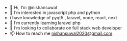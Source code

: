- 👋 Hi, I’m @nishansuwal
- 👀 I’m interested in javascript php and python
- i have knowledge of pyqt5 , laravel, node, react, next
- 🌱 I’m currently learning laravel php
- 💞️ I’m looking to collaborate on full stack web developer
- 📫 How to reach me nishansuwal2020@gmail.com

<!---
nishansuwal/nishansuwal is a ✨ special ✨ repository because its `README.md` (this file) appears on your GitHub profile.
You can click the Preview link to take a look at your changes.
--->

